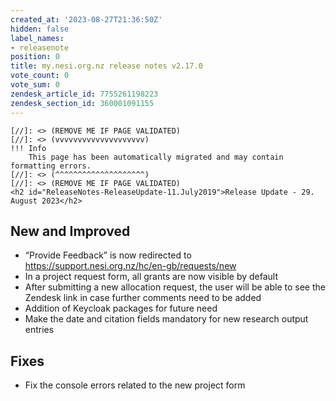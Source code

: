 ```yaml
---
created_at: '2023-08-27T21:36:50Z'
hidden: false
label_names:
- releasenote
position: 0
title: my.nesi.org.nz release notes v2.17.0
vote_count: 0
vote_sum: 0
zendesk_article_id: 7755261198223
zendesk_section_id: 360001091155
---
```



    [//]: <> (REMOVE ME IF PAGE VALIDATED)
    [//]: <> (vvvvvvvvvvvvvvvvvvvv)
    !!! Info
        This page has been automatically migrated and may contain formatting errors.
    [//]: <> (^^^^^^^^^^^^^^^^^^^^)
    [//]: <> (REMOVE ME IF PAGE VALIDATED)
    <h2 id="ReleaseNotes-ReleaseUpdate-11.July2019">Release Update - 29. August 2023</h2>
<h2 id="ReleaseNotes-NewandImproved">New and Improved</h2>
<ul>
<li class="li1">
<span class="s1"></span><span class="s2">“Provide Feedback” is now redirected to <a href="https://support.nesi.org.nz/hc/en-gb/requests/new">https://support.nesi.org.nz/hc/en-gb/requests/new</a></span>
</li>
<li class="li2">
<span class="s3"></span>In a project request form, all grants are now visible by default</li>
<li class="li2">
<span class="s3"></span>After submitting a new allocation request, the user will be able to see the Zendesk link in case further comments need to be added</li>
<li class="li2">
<span class="s3"></span>Addition of Keycloak packages for future need</li>
<li class="li2">
<span class="s3"></span>Make the date and citation fields mandatory for new research output entries</li>
</ul>
<h2 id="ReleaseNotes-Fixes"><span>Fixes</span></h2>
<ul>
<li class="li1">
<span class="s1"></span>Fix the console errors related to the new project form</li>
</ul>